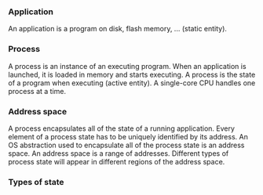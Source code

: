 ### Application
An application is a program on disk, flash memory, ... (static entity).

### Process
A process is an instance of an executing program. When an application is launched, it is loaded in memory and starts executing. A process is the state of a program when executing (active entity). A single-core CPU handles one process at a time. 

### Address space
A process encapsulates all of the state of a running application. Every element of a process state has to be uniquely identified by its address. An OS abstraction used to encapsulate all of the process state is an address space. An address space is a range of addresses. Different types of process state will appear in different regions of the address space.

### Types of state